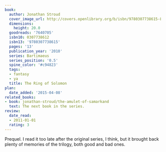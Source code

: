 ```yaml
---
book:
  author: Jonathan Stroud
  cover_image_url: http://covers.openlibrary.org/b/isbn/9780307738615-L.jpg
  dimensions:
    height: 20.0
  goodreads: '7640705'
  isbn10: 0307738612
  isbn13: '9780307738615'
  pages: '13'
  publication_year: '2010'
  series: Bartimaeus
  series_position: '0.5'
  spine_color: '#c94823'
  tags:
  - fantasy
  - ya
  title: The Ring of Solomon
plan:
  date_added: '2015-04-08'
related_books:
- book: jonathan-stroud/the-amulet-of-samarkand
  text: The next book in the series.
review:
  date_read:
  - 2011-01-01
  rating: 3
---
```

Prequel. I read it too late after the original series, I think, but it brought back plenty of memories of the trilogy,
both good and bad ones.
